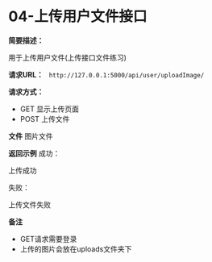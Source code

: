 # 04-上传用户文件接口
    
**简要描述：** 

用于上传用户文件(上传接口文件练习)

**请求URL：** 
` http://127.0.0.1:5000/api/user/uploadImage/`
  
**请求方式：**
- GET 显示上传页面
- POST 上传文件

**文件**
图片文件


 **返回示例**
成功：

上传成功

失败：

上传文件失败

**备注**
- GET请求需要登录
- 上传的图片会放在uploads文件夹下



